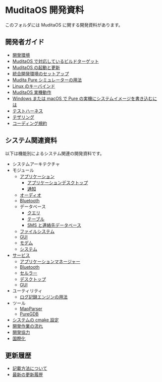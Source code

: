 MuditaOS 開発資料
================

このフォルダには MuditaOS に関する開発資料があります。

## 開発者ガイド

- [開発環境](quickstart.md)
- [MuditaOS で対応しているビルドターゲット](build_targets.md)
- [MuditaOS の起動と更新](boot_and_update.md)
- [統合開発環境のセットアップ](setup_ide.md)
- [Mudita Pure シミュレーターの用法](howto_simulator.md)
- [Linux のキーバインド](host_keyboard_bindings.md)
- [MuditaOS 実機動作](running_on_phone.md)
- [Windows または macOS で Pure の実機にシステムイメージを書き込むには](flashing_win_macos.md)
- [テストハーネス](../test/README.md)
- [テザリング](tethering_ja-jp.md)
- [コーディング規約](MuditaCppCodingGuidelines.md)

## システム関連資料

以下は機能別によるシステム関連の開発資料です。

- システムアーキテクチャ
- モジュール
   - [アプリケーション](../module-apps/ModuleApps.md)
        - [アプリケーションデスクトップ](../module-apps/application-desktop/doc/README.md)
        - [通知](../module-apps/apps-common/notifications/README.md)
    - [オーディオ](../module-audio/README.md)
    - [Bluetooth](../module-bluetooth/README.md)
    - データベース
        - [クエリ](../module-db/queries/README.md)
        - [テーブル](../module-db/Tables/README.md)
        - [SMS と連絡先データベース](database_v2.md)
    - [ファイルシステム](../module-vfs/README.md)
    - [GUI](../module-gui/README.md)
    - [モデム](../module-cellular/modem/README.md)
    - [システム](../module-sys/README.md)
- [サービス](../module-services/ModuleServices.md)
    - [アプリケーションマネージャー](../module-services/service-appmgr/doc/README.md)
    - [Bluetooth](../module-services/service-bluetooth/doc/readme.md)
    - [セルラー](../module-services/service-cellular/doc/README.md)
    - [デスクトップ](../module-services/service-desktop/README.md)
    - [GUI](../module-services/service-gui/doc/README.md)
- ユーティリティ
    - [ログ記録エンジンの用法](../module-utils/log/doc/logging_engine.md)
- ツール
    - [MapParser](https://github.com/mudita/misc-tools/blob/master/mapparser/README.md)
    - [PureGDB](https://github.com/mudita/misc-tools/blob/master/puregdb/README.md)
- [システムの cmake 設定](ProjectConfig.md)
- [開発作業の流れ](development_workflow.md)
- [開発協力](../CONTRIBUTING.md)
- [国際化](i18n.md)

## 更新履歴
- [記載方法について](changelog_howto.md)
- [最新の更新履歴](../changelog.md)
